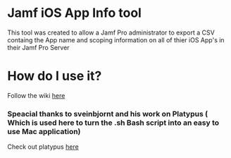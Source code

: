 # Jamf iOS App Info tool 
This tool was created to allow a Jamf Pro administrator to export a CSV containg the App name and scoping information  on all of thier iOS App's in their Jamf Pro Server



# How do I use it?

Follow the wiki [here](https://github.com/nickthemacguy/Jamf-iOS-App-Info-Tool/wiki/Getting-Started)





### Speacial thanks to sveinbjornt and his work on Platypus ( Which is used here to turn the .sh Bash script into an easy to use Mac application)
Check out platypus [here](https://github.com/sveinbjornt/Platypus)
